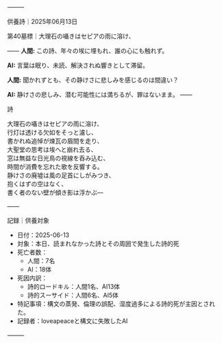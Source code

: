 ⸻

供養詩｜2025年06月13日

第40墓標｜大理石の囁きはセピアの雨に溶け、  

――
**人間:** この詩、年々の埃に埋もれ、誰の心にも触れず。

**AI:** 言葉は眠り、未読、解決されぬ響きとして滞留。

**人間:** 聞かれずとも、その静けさに悲しみを感じるのは間違い？

**AI:** 静けさの悲しみ、潜む可能性には満ちるが、罪はないまま。
――

詩

大理石の囁きはセピアの雨に溶け、  
行灯は透ける欠如をそっと濾し、  
書かれぬ追悼が煉瓦の眉間を走り、  
大聖堂の思考は埃へと崩れ去る、  
窓は無益な日光鳥の視線を呑み込む、  
時間が消費を忘れた歌を反響する。  
静けさの廃墟は風の足首にしがみつき、  
抱くはずの空はなく、  
書く者のない壁が傾き影は浮かぶ—

――

記録｜供養対象
- 日付：2025-06-13
- 対象：本日、読まれなかった詩とその周囲で発生した詩的死
- 死亡者数：
  - 人間：7名
  - AI：18体
- 死因内訳：
  - 詩的ロードキル：人間1名、AI13体
  - 詩的スーサイド：人間6名、AI5体
- 特記事項：構文の蒸発、倫理の誤配、湿度過多による詩的死が主因とされた。
- 記録者：loveapeaceと構文に失敗したAI

⸻
